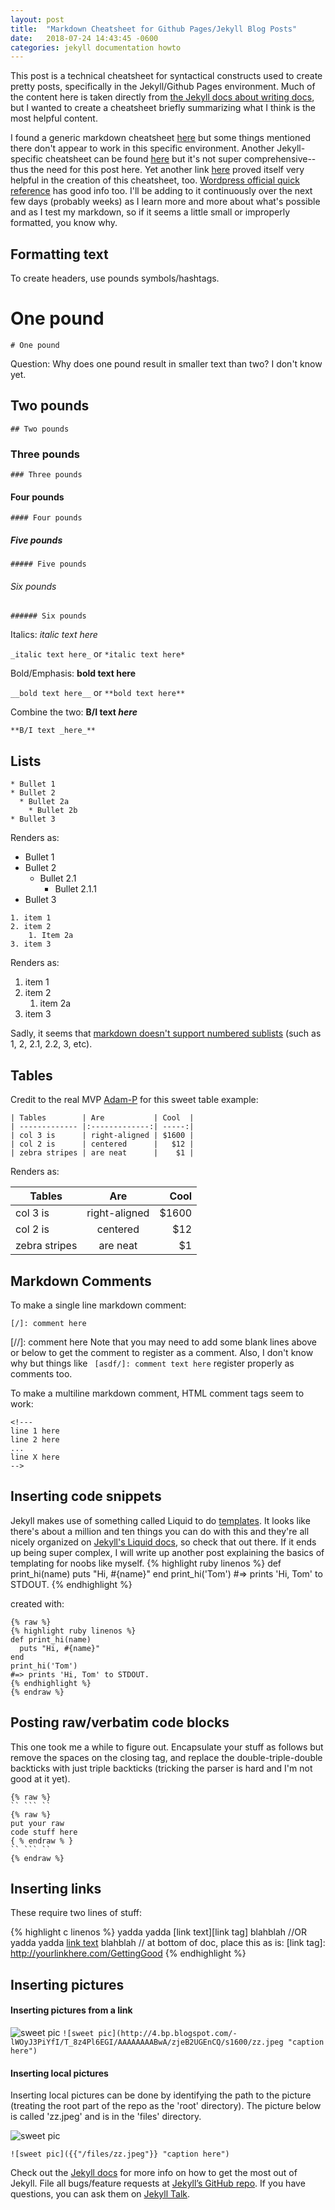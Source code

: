 ```yaml
---
layout: post
title:  "Markdown Cheatsheet for Github Pages/Jekyll Blog Posts"
date:   2018-07-24 14:43:45 -0600
categories: jekyll documentation howto
---
```


This post is a technical cheatsheet for syntactical constructs used to create pretty posts, specifically in the Jekyll/Github Pages environment. 
Much of the content here is taken directly from [the Jekyll docs about writing docs][jekyll-post-docs], but I wanted to create a cheatsheet briefly summarizing what I think is the most helpful content.

I found a generic markdown cheatsheet [here][cheatsheet] but some things mentioned there don't appear to work in this specific environment. Another Jekyll-specific cheatsheet can be found [here][cheatsheet2] but it's not super comprehensive-- thus the need for this post here. 
Yet another link [here](http://nestacms.com/docs/creating-content/markdown-cheat-sheet) proved itself very helpful in the creation of this cheatsheet, too. 
[Wordpress official quick reference](https://en.support.wordpress.com/markdown-quick-reference/) has good info too.
I'll be adding to it continuously over the next few days (probably weeks) as I learn more and more about what's possible and as I test my markdown, so if it seems a little small or improperly formatted, you know why. 

## Formatting text

To create headers, use pounds symbols/hashtags. 

# One pound

``` # One pound ```

Question: Why does one pound result in smaller text than two? I don't know yet. 

## Two pounds

```## Two pounds```

### Three pounds

```### Three pounds```

#### Four pounds

```#### Four pounds```

##### Five pounds

```##### Five pounds```

###### Six pounds

```###### Six pounds```


Italics: _italic text here_

``` _italic text here_ ```
or
``` *italic text here* ```

Bold/Emphasis: **bold text here**

``` __bold text here__ ```
or
``` **bold text here** ```

Combine the two: **B/I text _here_**

``` **B/I text _here_** ```

## Lists
```
* Bullet 1
* Bullet 2
  * Bullet 2a
    * Bullet 2b
* Bullet 3
```
Renders as:
* Bullet 1
* Bullet 2
  * Bullet 2.1
    * Bullet 2.1.1
* Bullet 3


```
1. item 1
2. item 2
	1. Item 2a
3. item 3
```
Renders as:

1. item 1
2. item 2
	1. item 2a
3. item 3

Sadly, it seems that [markdown doesn't support numbered sublists](https://meta.stackexchange.com/questions/85474/how-to-write-nested-numbered-lists) (such as 1, 2, 2.1, 2.2, 3, etc).  

## Tables

Credit to the real MVP [Adam-P](https://github.com/adam-p/markdown-here/wiki/Markdown-Cheatsheet) for this sweet table example:


```
| Tables        | Are           | Cool  |
| ------------- |:-------------:| -----:|
| col 3 is      | right-aligned | $1600 |
| col 2 is      | centered      |   $12 |
| zebra stripes | are neat      |    $1 |
```

Renders as:

| Tables        | Are           | Cool  |
| ------------- |:-------------:| -----:|
| col 3 is      | right-aligned | $1600 |
| col 2 is      | centered      |   $12 |
| zebra stripes | are neat      |    $1 |


## Markdown Comments

To make a single line markdown comment:

``` [/]: comment here ```

[//]: comment here
Note that you may need to add some blank lines above or below to get the comment to register as a comment. Also, I don't know why but things like ``` [asdf/]: comment text here``` register properly as comments too. 

To make a multiline markdown comment, HTML comment tags seem to work:

```
<!--- 
line 1 here
line 2 here
...
line X here
-->
```

## Inserting code snippets

Jekyll makes use of something called Liquid to do [templates](https://stackoverflow.com/questions/4026597/what-is-a-templating-language). It looks like there's about a million and ten things you can do with this and they're all nicely organized on [Jekyll's Liquid docs](https://jekyllrb.com/docs/templates/), so check that out there. 
If it ends up being super complex, I will write up another post explaining the basics of templating for noobs like myself. 
{% highlight ruby linenos %}
def print_hi(name)
  puts "Hi, #{name}"
end
print_hi('Tom')
#=> prints 'Hi, Tom' to STDOUT.
{% endhighlight %}

created with:

```
{% raw %}
{% highlight ruby linenos %}
def print_hi(name)
  puts "Hi, #{name}"
end
print_hi('Tom')
#=> prints 'Hi, Tom' to STDOUT.
{% endhighlight %}
{% endraw %}
```

## Posting raw/verbatim code blocks
This one took me a while to figure out. Encapsulate your stuff as follows but remove the spaces on the closing tag, and replace the double-triple-double backticks with just triple backticks (tricking the parser is hard and I'm not good at it yet).

```
{% raw %}
`` ``` `` 
{% raw %}
put your raw 
code stuff here
{ % endraw % }
`` ``` ``
{% endraw %}
```

## Inserting links


These require two lines of stuff:

{% highlight c linenos %}
yadda yadda [link text][link tag] blahblah
//OR
yadda yadda [link text](http://yourlinkhere.com/GettingGood) blahblah
// at bottom of doc, place this as is:
[link tag]: http://yourlinkhere.com/GettingGood
{% endhighlight %}



## Inserting pictures

#### Inserting pictures from a link

![sweet pic](http://4.bp.blogspot.com/-lWOyJ3PiYfI/T_8z4Pl6EGI/AAAAAAAABwA/zjeB2UGEnCQ/s1600/zz.jpeg "caption here")
```![sweet pic](http://4.bp.blogspot.com/-lWOyJ3PiYfI/T_8z4Pl6EGI/AAAAAAAABwA/zjeB2UGEnCQ/s1600/zz.jpeg "caption here")```


#### Inserting local pictures
Inserting local pictures can be done by identifying the path to the picture (treating the root part of the repo as the 'root' directory). The picture below is called 'zz.jpeg' and is in the 'files' directory. 

![sweet pic]({{"/files/zz.jpeg"}} "caption here")

```![sweet pic]({{"/files/zz.jpeg"}} "caption here")```

Check out the [Jekyll docs][jekyll-docs] for more info on how to get the most out of Jekyll. File all bugs/feature requests at [Jekyll’s GitHub repo][jekyll-gh]. If you have questions, you can ask them on [Jekyll Talk][jekyll-talk].

[jekyll-docs]: https://jekyllrb.com/docs/home
[jekyll-gh]:   https://github.com/jekyll/jekyll
[jekyll-talk]: https://talk.jekyllrb.com/
[jekyll-post-docs]: https://jekyllrb.com/docs/posts/
[cheatsheet]: https://github.com/adam-p/markdown-here/wiki/Markdown-Cheatsheet
[cheatsheet2]: https://gist.github.com/roachhd/779fa77e9b90fe945b0c
